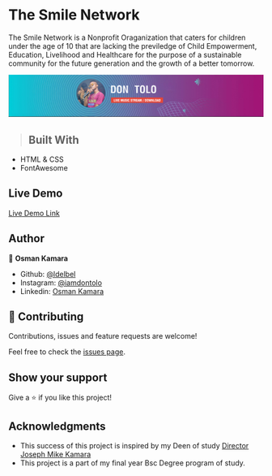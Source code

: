 # The Smile Network


The Smile Network is a Nonprofit Oraganization that caters for children under the age of 10 that 
are lacking the previledge of Child Empowerment, Education, Livelihood and Healthcare for the purpose 
of a sustainable community for the future generation and the growth of a better tomorrow.


  
![Cover Art](./images/banner.jpg)

> ## Built With

- HTML & CSS
- FontAwesome

## Live Demo

[Live Demo Link](https://ldelbel.github.io/music-store-website/)






## Author

👤 **Osman Kamara**

- Github: [@ldelbel](https://github.com/iamdontolo)
- Instagram: [@iamdontolo](https://instagram.com/iamdontolo)
- Linkedin: [Osman Kamara](https://www.linkedin.com/in/osman-kamara-5b18a8247/)

## 🤝 Contributing

Contributions, issues and feature requests are welcome!

Feel free to check the [issues page](https://github.com/iamdontolo/open-source/issues).

## Show your support

Give a ⭐️ if you like this project!

## Acknowledgments

- This success of this project is inspired by my Deen of study [Director Joseph Mike Kamara](https://github.com/mykkam)
- This project is a part of my final year Bsc Degree program of study.

